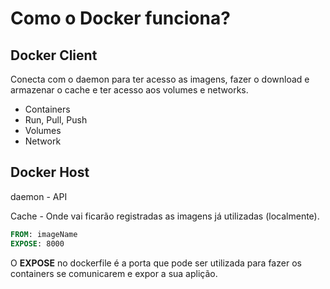 # Como o Docker funciona?

## Docker Client

Conecta com o daemon para ter acesso as imagens, fazer o download e armazenar o cache e ter acesso aos volumes e networks.

- Containers
- Run, Pull, Push
- Volumes
- Network

## Docker Host

daemon - API

Cache - Onde vai ficarão registradas as imagens já utilizadas (localmente).


```dockerfile
FROM: imageName
EXPOSE: 8000
```

O **EXPOSE** no dockerfile é a porta que pode ser utilizada para fazer os containers se comunicarem e expor a sua aplição.
